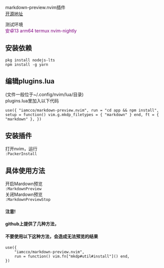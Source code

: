 markdown-preview.nvim插件  
[开源地址](https://github.com/iamcco/markdown-preview.nvim)

测试环境  
<font color=purple>安卓13 arm64 termux nvim-nightly</font>

## 安装依赖  
```
pkg install nodejs-lts
npm install -g yarn
```

## 编辑plugins.lua  
(文件一般位于~/.config/nvim/lua/目录)  
plugins.lua里加入以下代码  
```
use({ "iamcco/markdown-preview.nvim", run = "cd app && npm install", setup = function() vim.g.mkdp_filetypes = { "markdown" } end, ft = { "markdown" }, })
```
## 安装插件  
打开nvim，运行  
`:PackerInstall`

## 具体使用方法  
开启Mardown预览  
`:MarkdownPreview`   
关闭Mardown预览  
`:MarkdownPreviewStop`

#### 注意!
#### github上提供了几种方法，
#### 不要使用以下这种方法，会造成无法预览的结果
```
use({  
    "iamcco/markdown-preview.nvim",  
    run = function() vim.fn["mkdp#util#install"]() end,  
})  
```
